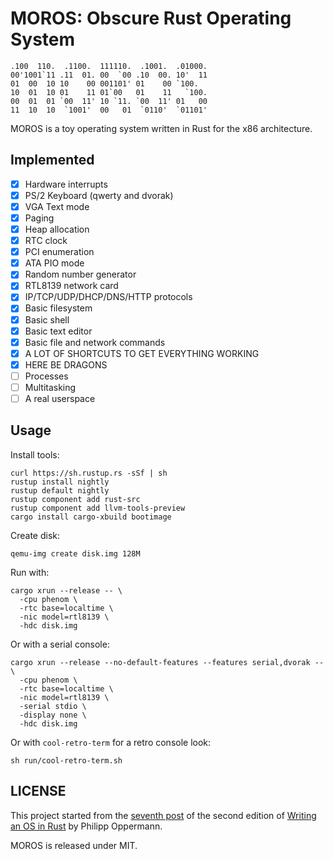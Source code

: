 # MOROS: Obscure Rust Operating System

```
.100  110.  .1100.  111110.  .1001.  .01000.
00'1001`11 .11  01. 00  `00 .10  00. 10'  11
01  00  10 10    00 001101' 01    00 `100.
10  01  10 01    11 01`00   01    11   `100.
00  01  01 `00  11' 10 `11. `00  11' 01   00
11  10  10  `1001'  00   01  `0110'  `01101'
```

MOROS is a toy operating system written in Rust for the x86 architecture.

## Implemented

- [x] Hardware interrupts
- [x] PS/2 Keyboard (qwerty and dvorak)
- [x] VGA Text mode
- [x] Paging
- [x] Heap allocation
- [x] RTC clock
- [x] PCI enumeration
- [x] ATA PIO mode
- [x] Random number generator
- [x] RTL8139 network card
- [x] IP/TCP/UDP/DHCP/DNS/HTTP protocols
- [x] Basic filesystem
- [x] Basic shell
- [x] Basic text editor
- [x] Basic file and network commands
- [x] A LOT OF SHORTCUTS TO GET EVERYTHING WORKING
- [x] HERE BE DRAGONS
- [ ] Processes
- [ ] Multitasking
- [ ] A real userspace

## Usage

Install tools:

    curl https://sh.rustup.rs -sSf | sh
    rustup install nightly
    rustup default nightly
    rustup component add rust-src
    rustup component add llvm-tools-preview
    cargo install cargo-xbuild bootimage

Create disk:

    qemu-img create disk.img 128M

Run with:

    cargo xrun --release -- \
      -cpu phenom \
      -rtc base=localtime \
      -nic model=rtl8139 \
      -hdc disk.img

Or with a serial console:

    cargo xrun --release --no-default-features --features serial,dvorak -- \
      -cpu phenom \
      -rtc base=localtime \
      -nic model=rtl8139 \
      -serial stdio \
      -display none \
      -hdc disk.img

Or with `cool-retro-term` for a retro console look:

    sh run/cool-retro-term.sh


## LICENSE

This project started from the [seventh post][1] of the second edition of
[Writing an OS in Rust][2] by Philipp Oppermann.

MOROS is released under MIT.

[1]: https://github.com/phil-opp/blog_os/tree/post-07
[2]: https://os.phil-opp.com
